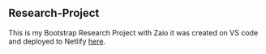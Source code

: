 ## Research-Project
This is my Bootstrap Research Project with Zaio
it was created on VS code and deployed to Netlify [here](https://research-project-bootstrap.netlify.app).

